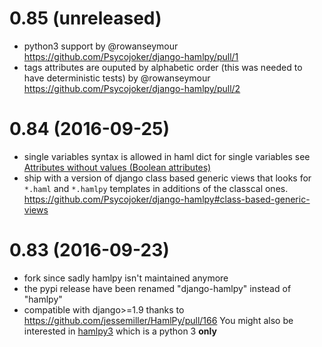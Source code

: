 0.85 (unreleased)
=================

* python3 support by @rowanseymour https://github.com/Psycojoker/django-hamlpy/pull/1
* tags attributes are ouputed by alphabetic order (this was needed to have deterministic tests) by @rowanseymour https://github.com/Psycojoker/django-hamlpy/pull/2

0.84 (2016-09-25)
=================

* single variables syntax is allowed in haml dict for single variables see [Attributes without values (Boolean attributes)](http://github.com/psycojoker/django-hamlpy/blob/master/reference.md#attributes-without-values-boolean-attributes)
* ship with a version of django class based generic views that looks for `*.haml` and `*.hamlpy` templates in additions of the classcal ones. https://github.com/Psycojoker/django-hamlpy#class-based-generic-views

0.83 (2016-09-23)
=================

* fork since sadly hamlpy isn't maintained anymore
* the pypi release have been renamed "django-hamlpy" instead of "hamlpy"
* compatible with django>=1.9 thanks to https://github.com/jessemiller/HamlPy/pull/166
You might also be interested in [hamlpy3](hamlpy3) which is a python 3 **only**
